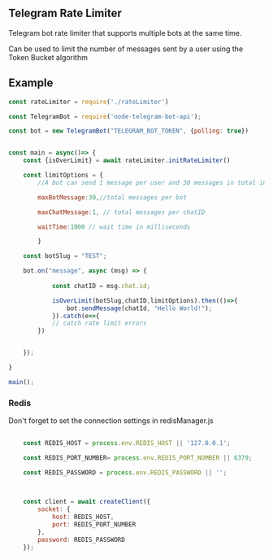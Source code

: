 

## Telegram Rate Limiter

Telegram bot rate limiter that supports multiple bots at the same time.

Can be used to limit the number of messages sent by a user using the Token Bucket algorithm



## Example

```js
const rateLimiter = require('./rateLimiter')

const TelegramBot = require('node-telegram-bot-api');

const bot = new TelegramBot("TELEGRAM_BOT_TOKEN", {polling: true})


const main = async()=> {
    const {isOverLimit} = await rateLimiter.initRateLimiter()

    const limitOptions = {
        //A bot can send 1 message per user and 30 messages in total in 1000 milliseconds

        maxBotMessage:30,//total messages per bot

        maxChatMessage:1, // total messages per chatID

        waitTime:1000 // wait time in milliseconds

        }

    const botSlug = "TEST";

    bot.on("message", async (msg) => {
     
            const chatID = msg.chat.id;

            isOverLimit(botSlug,chatID,limitOptions).then(()=>{
                bot.sendMessage(chatId, "Hello World!");
            }).catch(e=>{
            // catch rate limit errors
        })


    });

}

main();

```


### Redis

Don't forget to set the connection settings in redisManager.js


```js
    
    const REDIS_HOST = process.env.REDIS_HOST || '127.0.0.1';

    const REDIS_PORT_NUMBER= process.env.REDIS_PORT_NUMBER || 6379;

    const REDIS_PASSWORD = process.env.REDIS_PASSWORD || '';


    
    const client = await createClient({
        socket: {
            host: REDIS_HOST,
            port: REDIS_PORT_NUMBER
        },
        password: REDIS_PASSWORD
    });

```